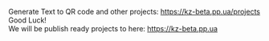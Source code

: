 Generate Text to QR code and other projects: https://kz-beta.pp.ua/projects    
Good Luck!    
We will be publish ready projects to here: https://kz-beta.pp.ua    
